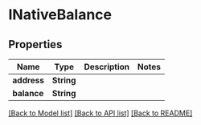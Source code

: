 # INativeBalance

## Properties
Name | Type | Description | Notes
------------ | ------------- | ------------- | -------------
**address** | **String** |  | 
**balance** | **String** |  | 

[[Back to Model list]](../README.md#documentation-for-models) [[Back to API list]](../README.md#documentation-for-api-endpoints) [[Back to README]](../README.md)


